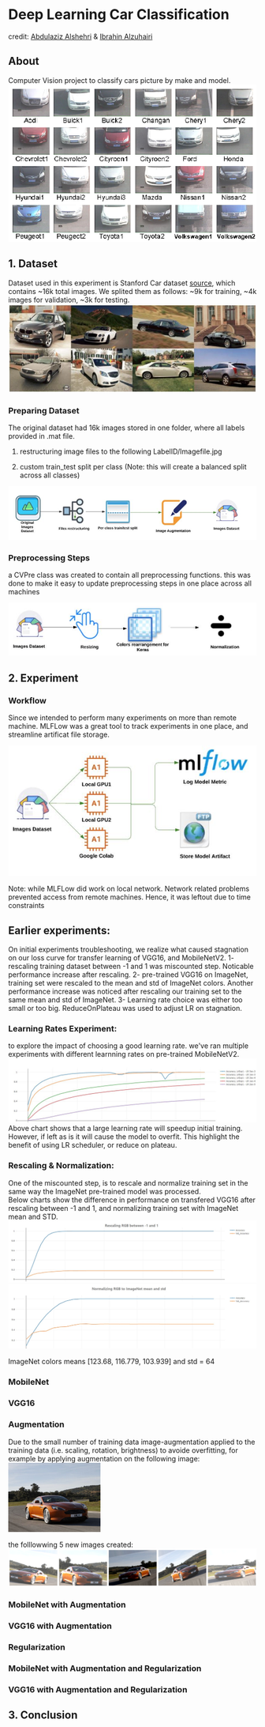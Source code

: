 
<!-- ![banner Image](Graphs/class_montage.jpg?raw=true "banner") -->

# Deep Learning Car Classification
credit: [Abdulaziz Alshehri](https://github.com/AbdulazizAlshehri) & [Ibrahin Alzuhairi](https://github.com/ibalzuhairi)

## About
Computer Vision project to classify cars picture by make and model. 
</br>
![Car Classification Cam Image](Graphs/car_classification_security_cam.png?raw=true "Car Classification Cam")


## 1. Dataset
Dataset used in this experiment is Stanford Car dataset [source](http://ai.stanford.edu/~jkrause/cars/car_dataset.html), which contains ~16k total images. We splited them as follows: ~9k for training, ~4k images for validation, ~3k for testing. 
</br> 
![Dataset Example Image](Graphs/dataset.jpg?raw=true "Dataset Example")

### Preparing Dataset
The original dataset had 16k images stored in one folder, where all labels provided in .mat file.
1) restructuring image files to the following LabelID/Imagefile.jpg

2) custom train_test split per class (Note: this will create a balanced split across all classes)

![Dataset_Preparation](Graphs/PreparingDataset.JPG?raw=true "Dataset Example")

### Preprocessing Steps

a CVPre class was created to contain all preprocessing functions. this was done to make it easy to update preprocessing steps in one place across all machines

![Dataset_PreProcessing](Graphs/Preprocessing.JPG?raw=true "PreProcessing")

## 2. Experiment
### Workflow
Since we intended to perform many experiments on more than remote machine. MLFLow was a great tool to track experiments in one place, and streamline artificat file storage.


![Experiment_Workflow](Graphs/workflow.JPG?raw=true "workflow")

Note: while MLFLow did work on local network. Network related problems prevented access from remote machines. Hence, it was leftout due to time constraints

## Earlier experiments:
On initial experiments troubleshooting, we realize what caused stagnation on our loss curve for transfer learning of VGG16, and MobileNetV2.
1- rescaling training dataset between -1 and 1 was miscounted step. Noticable performance increase after rescaling.
2- pre-trained VGG16 on ImageNet,  training set were rescaled to the mean and std of ImageNet colors. Another performance increase was noticed after rescaling our training set to the same mean and std of ImageNet.
3- Learning rate choice was either too small or too big. ReduceOnPlateau was used to adjust LR on stagnation. 


### Learning Rates Experiment:
to explore the impact of choosing a good learning rate. we've ran multiple experiments with different learnning rates on pre-trained MobileNetV2.
![LR_Exp](Graphs/LRexp.JPG?raw=true "LRExp Example")
Above chart shows that a large learning rate will speedup initial training. However, if left as is it will cause the model to overfit.
This highlight the benefit of using LR scheduler, or reduce on plateau.

### Rescaling & Normalization:
One of the miscounted step, is to rescale and normalize training set in the same way the ImageNet pre-trained model was processed.
<br> Below charts show the difference in performance on transfered VGG16  after rescaling between -1 and 1,  and normalizing training set with ImageNet mean and STD.
![VGG16-rescaling](Graphs/VGG-rescaling.jpg?raw=true "VGG16- rescaling")
![VGG16-normalization](Graphs/VGG-normalizing.jpg?raw=true "VGG16- normalization")

ImageNet colors means [123.68, 116.779, 103.939] and std = 64 
### MobileNet 

### VGG16 

### Augmentation
Due to the small number of training data image-augmentation applied to the training data (i.e. scaling, rotation, brightness) to avoide overfitting, for example by applying augmentation on the following image:
</br>
<img src="Graphs/Augmentation_original.jpg" height="140">

the folllowwing 5 new images created:
![Augmentation Result Images](Graphs/Augmentation2.png?raw=true "Augmentation Result")

### MobileNet with Augmentation

### VGG16 with Augmentation

### Regularization

### MobileNet with Augmentation and Regularization

### VGG16 with Augmentation and Regularization

## 3. Conclusion


